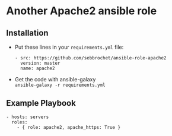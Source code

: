 # Another Apache2 ansible role

## Installation

* Put these lines in your `requirements.yml` file:   
  ```
  - src: https://github.com/sebbrochet/ansible-role-apache2
    version: master
    name: apache2
  ```
   
* Get the code with ansible-galaxy   
  `ansible-galaxy -r requirements.yml`

## Example Playbook
```
- hosts: servers
  roles:
    - { role: apache2, apache_https: True }
```
